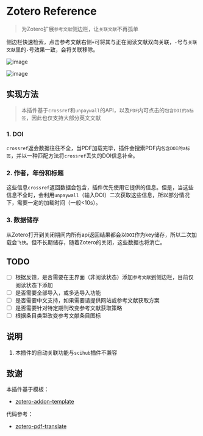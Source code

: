 # Zotero Reference
> 为Zotero扩展`参考文献`侧边栏，让`关联文献`不再孤单

侧边栏快速检索，点击参考文献右侧`+`可将其与正在阅读文献双向关联，`-`号与`关联文献`里的`-`号效果一致，会将关联移除。

![image](https://user-images.githubusercontent.com/51939531/207079814-d1b444a3-c0d4-4a2b-94f8-aa39380e6539.png)

![image](https://user-images.githubusercontent.com/51939531/207079897-740896a7-5ebe-4aba-b857-5e94d715ba91.png)


## 实现方法
> 本插件基于`crossref`和`unpaywall`的API，以及`PDF`内可点击的`包含DOI的a标签`，因此也仅支持大部分英文文献

### 1. DOI
`crossref`返会数据往往不全，当PDF加载完毕，插件会搜索PDF内`包含DOI的a标签`，并以一种匹配方法将`crossref`丢失的DOI信息补全。
### 2. 作者，年份和标题
这些信息`crossref`返回数据会包含，插件优先使用它提供的信息。但是，当这些信息不全时，会利用`unpaywall`（输入DOI）二次获取这些信息，所以部分情况下，需要一定的加载时间（一般<10s）。
### 3. 数据储存
从Zotero打开到关闭期间内所有api返回结果都会以`DOI`作为key储存，所以二次加载会`飞快`。但不长期储存，随着Zotero的关闭，这些数据也将消亡。

## TODO
- [ ] 根据反馈，是否需要在主界面（非阅读状态）添加`参考文献`到侧边栏，目前仅阅读状态下添加
- [ ] 是否需要全部导入，或多选导入功能
- [ ] 是否需要中文支持，如果需要请提供网站或参考文献获取方案
- [ ] 是否需要针对特定期刊改变参考文献获取策略
- [ ] 根据条目类型改变参考文献条目图标

## 说明

1. 本插件的自动关联功能与`scihub`插件不兼容

## 致谢

本插件基于模板：

- [zotero-addon-template](https://github.com/windingwind/zotero-addon-template)

代码参考：

- [zotero-pdf-translate](https://github.com/windingwind/zotero-pdf-translate)
